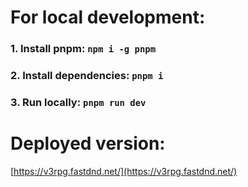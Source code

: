 # For local development:

### 1. Install **pnpm**: `npm i -g pnpm`

### 2. Install dependencies: `pnpm i`

### 3. Run locally: `pnpm run dev`

# Deployed version:

[https://v3rpg.fastdnd.net/](https://v3rpg.fastdnd.net/)
